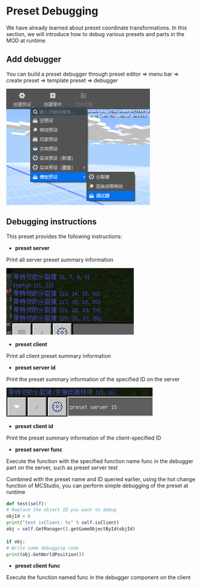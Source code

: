 # Preset Debugging 

We have already learned about preset coordinate transformations. In this section, we will introduce how to debug various presets and parts in the MOD at runtime. 

## Add debugger 

You can build a preset debugger through preset editor => menu bar => create preset => template preset => debugger 

![image-20210712223600096](./images/image-20210712223600096.png) 

## Debugging instructions 

This preset provides the following instructions: 

- **preset server** 

Print all server preset summary information 

![image-20210712230446757](./images/image-20210712230446757.png) 

- **preset client** 

Print all client preset summary information 

- **preset server id** 

Print the preset summary information of the specified ID on the server 

![image-20210712230550448](./images/image-20210712230550448.png) 

- **preset client id** 

Print the preset summary information of the client-specified ID 

- **preset server func** 

Execute the function with the specified function name func in the debugger part on the server, such as preset server test 

Combined with the preset name and ID queried earlier, using the hot change function of MCStudio, you can perform simple debugging of the preset at runtime 

```python 
def test(self): 
# Replace the object ID you want to debug 
objId = 6 
print("test isClient: %s" % self.isClient) 
obj = self.GetManager().getGameObjectById(objId)

if obj: 
# Write some debugging code 
print(obj.GetWorldPosition()) 
``` 

- **preset client func** 

Execute the function named func in the debugger component on the client